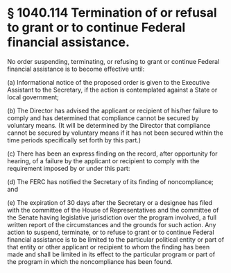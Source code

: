 # § 1040.114   Termination of or refusal to grant or to continue Federal financial assistance.

No order suspending, terminating, or refusing to grant or continue Federal financial assistance is to become effective until: 


(a) Informational notice of the proposed order is given to the Executive Assistant to the Secretary, if the action is contemplated against a State or local government; 


(b) The Director has advised the applicant or recipient of his/her failure to comply and has determined that compliance cannot be secured by voluntary means. (It will be determined by the Director that compliance cannot be secured by voluntary means if it has not been secured within the time periods specifically set forth by this part.) 


(c) There has been an express finding on the record, after opportunity for hearing, of a failure by the applicant or recipient to comply with the requirement imposed by or under this part: 


(d) The FERC has notified the Secretary of its finding of noncompliance; and 


(e) The expiration of 30 days after the Secretary or a designee has filed with the committee of the House of Representatives and the committee of the Senate having legislative jurisdiction over the program involved, a full written report of the circumstances and the grounds for such action. Any action to suspend, terminate, or to refuse to grant or to continue Federal financial assistance is to be limited to the particular political entity or part of that entity or other applicant or recipient to whom the finding has been made and shall be limited in its effect to the particular program or part of the program in which the noncompliance has been found. 




